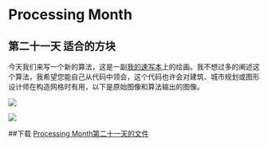 Processing Month
=====
第二十一天 **适合的方块**
----

今天我们来写一个新的算法，这是一副[我的速写本](http://www.flickr.com/photos/vormplus/sets/72157622480411441/)上的绘画。我不想过多的阐述这个算法，我希望您能自己从代码中领会，这个代码也许会对建筑、城市规划或图形设计师在构造网格时有用，以下是原始图像和算法输出的图像。

![](http://img.vormplus.be/blog/moleskine-sketchbook-grid.jpg)

![](http://img.vormplus.be/blog/rectangle-fitting-algorithm.png)

##下载
[Processing Month第二十一天的文件](http://img.vormplus.be/downloads/processing_month_day_021.zip)